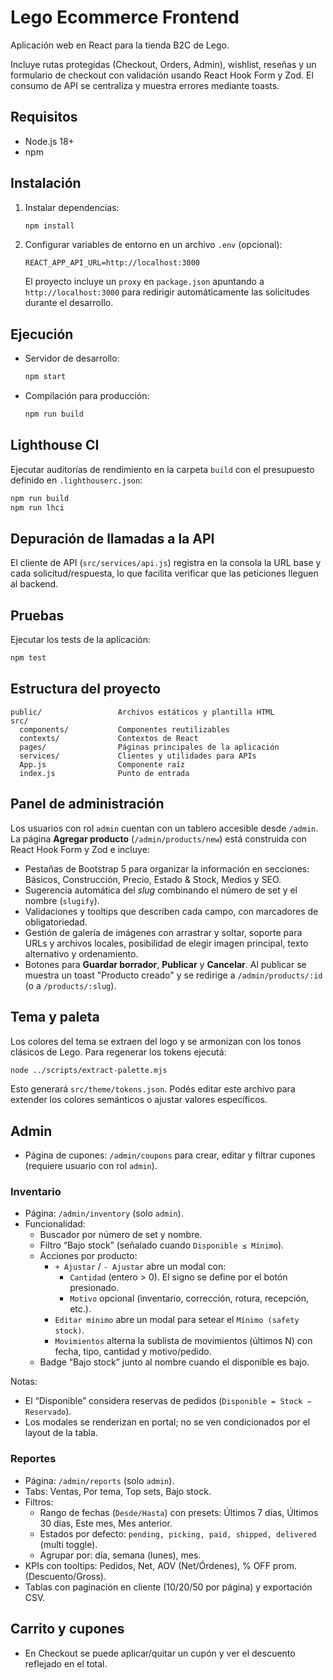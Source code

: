 # Lego Ecommerce Frontend

Aplicación web en React para la tienda B2C de Lego.

Incluye rutas protegidas (Checkout, Orders, Admin), wishlist, reseñas y un formulario de checkout con validación usando React Hook Form y Zod. El consumo de API se centraliza y muestra errores mediante toasts.

## Requisitos

- Node.js 18+
- npm

## Instalación

1. Instalar dependencias:
   ```bash
   npm install
   ```
2. Configurar variables de entorno en un archivo `.env` (opcional):
   ```env
   REACT_APP_API_URL=http://localhost:3000
   ```
   El proyecto incluye un `proxy` en `package.json` apuntando a `http://localhost:3000` para redirigir automáticamente las solicitudes durante el desarrollo.

## Ejecución

- Servidor de desarrollo:
  ```bash
  npm start
  ```
- Compilación para producción:
  ```bash
  npm run build
  ```

## Lighthouse CI

Ejecutar auditorías de rendimiento en la carpeta `build` con el presupuesto definido en `.lighthouserc.json`:

```bash
npm run build
npm run lhci
```

## Depuración de llamadas a la API

El cliente de API (`src/services/api.js`) registra en la consola la URL base y cada solicitud/respuesta, lo que facilita verificar que las peticiones lleguen al backend.

## Pruebas

Ejecutar los tests de la aplicación:
```bash
npm test
```

## Estructura del proyecto

```
public/                 Archivos estáticos y plantilla HTML
src/
  components/           Componentes reutilizables
  contexts/             Contextos de React
  pages/                Páginas principales de la aplicación
  services/             Clientes y utilidades para APIs
  App.js                Componente raíz
  index.js              Punto de entrada
```

## Panel de administración

Los usuarios con rol `admin` cuentan con un tablero accesible desde `/admin`.
La página **Agregar producto** (`/admin/products/new`) está construida con React
Hook Form y Zod e incluye:

- Pestañas de Bootstrap 5 para organizar la información en secciones: Básicos,
  Construcción, Precio, Estado & Stock, Medios y SEO.
- Sugerencia automática del *slug* combinando el número de set y el nombre
  (`slugify`).
- Validaciones y tooltips que describen cada campo, con marcadores de
  obligatoriedad.
- Gestión de galería de imágenes con arrastrar y soltar, soporte para URLs y
  archivos locales, posibilidad de elegir imagen principal, texto alternativo y
  ordenamiento.
- Botones para **Guardar borrador**, **Publicar** y **Cancelar**. Al publicar se
  muestra un toast "Producto creado" y se redirige a `/admin/products/:id` (o a
  `/products/:slug`).

## Tema y paleta

Los colores del tema se extraen del logo y se armonizan con los tonos clásicos de Lego.
Para regenerar los tokens ejecutá:

```bash
node ../scripts/extract-palette.mjs
```

Esto generará `src/theme/tokens.json`. Podés editar este archivo para extender
los colores semánticos o ajustar valores específicos.
## Admin

- Página de cupones: `/admin/coupons` para crear, editar y filtrar cupones (requiere usuario con rol `admin`).

### Inventario

- Página: `/admin/inventory` (solo `admin`).
- Funcionalidad:
  - Buscador por número de set y nombre.
  - Filtro “Bajo stock” (señalado cuando `Disponible ≤ Mínimo`).
  - Acciones por producto:
    - `+ Ajustar` / `- Ajustar` abre un modal con:
      - `Cantidad` (entero > 0). El signo se define por el botón presionado.
      - `Motivo` opcional (inventario, corrección, rotura, recepción, etc.).
    - `Editar mínimo` abre un modal para setear el `Mínimo (safety stock)`.
    - `Movimientos` alterna la sublista de movimientos (últimos N) con fecha, tipo, cantidad y motivo/pedido.
  - Badge “Bajo stock” junto al nombre cuando el disponible es bajo.

Notas:
- El “Disponible” considera reservas de pedidos (`Disponible = Stock − Reservado`).
- Los modales se renderizan en portal; no se ven condicionados por el layout de la tabla.

### Reportes

- Página: `/admin/reports` (solo `admin`).
- Tabs: Ventas, Por tema, Top sets, Bajo stock.
- Filtros:
  - Rango de fechas (`Desde/Hasta`) con presets: Últimos 7 días, Últimos 30 días, Este mes, Mes anterior.
  - Estados por defecto: `pending, picking, paid, shipped, delivered` (multi toggle).
  - Agrupar por: día, semana (lunes), mes.
- KPIs con tooltips: Pedidos, Net, AOV (Net/Órdenes), % OFF prom. (Descuento/Gross).
- Tablas con paginación en cliente (10/20/50 por página) y exportación CSV.

## Carrito y cupones

- En Checkout se puede aplicar/quitar un cupón y ver el descuento reflejado en el total.
